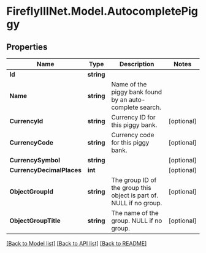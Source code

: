 # FireflyIIINet.Model.AutocompletePiggy

## Properties

Name | Type | Description | Notes
------------ | ------------- | ------------- | -------------
**Id** | **string** |  | 
**Name** | **string** | Name of the piggy bank found by an auto-complete search. | 
**CurrencyId** | **string** | Currency ID for this piggy bank. | [optional] 
**CurrencyCode** | **string** | Currency code for this piggy bank. | [optional] 
**CurrencySymbol** | **string** |  | [optional] 
**CurrencyDecimalPlaces** | **int** |  | [optional] 
**ObjectGroupId** | **string** | The group ID of the group this object is part of. NULL if no group. | [optional] 
**ObjectGroupTitle** | **string** | The name of the group. NULL if no group. | [optional] 

[[Back to Model list]](../README.md#documentation-for-models) [[Back to API list]](../README.md#documentation-for-api-endpoints) [[Back to README]](../README.md)

